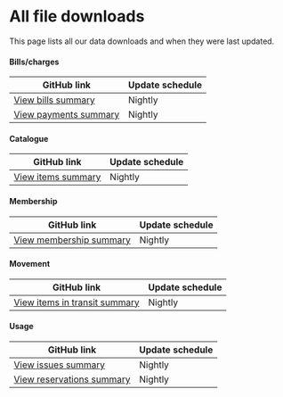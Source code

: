 All file downloads
==================

This page lists all our data downloads and when they were last updated.

#### Bills/charges

| GitHub link | Update schedule |
| --------- | --------------- |
| [View bills summary](https://github.com/LibrariesWest/opendata/blob/master/bills/bills_summary.csv) | Nightly |
| [View payments summary](https://github.com/LibrariesWest/opendata/blob/master/bills/payments_summary.csv) | Nightly |

#### Catalogue

| GitHub link | Update schedule |
| --------- | --------------- |
| [View items summary](https://github.com/LibrariesWest/opendata/blob/master/catalogue/items_summary.csv) | Nightly |

#### Membership

| GitHub link | Update schedule |
| --------- | --------------- |
| [View membership summary](https://github.com/LibrariesWest/opendata/blob/master/membership/members_summary.csv) | Nightly |


#### Movement

| GitHub link | Update schedule |
| --------- | --------------- |
| [View items in transit summary](https://github.com/LibrariesWest/opendata/blob/master/movement/transits_summary.csv) | Nightly |

#### Usage

| GitHub link | Update schedule |
| --------- | --------------- |
| [View issues summary](https://github.com/LibrariesWest/opendata/blob/master/usage/issues_summary.csv) | Nightly |
| [View reservations summary](https://github.com/LibrariesWest/opendata/blob/master/usage/reservations_summary.csv) | Nightly |
